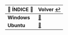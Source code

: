 | :round_pushpin: **ÍNDICE** :round_pushpin: | **Volver** [:leftwards_arrow_with_hook:](..) |
|---------------------------------------------------------|------------------------------------------|
| **Windows** | [:pushpin:](Windows) |
| **Ubuntu** | [:pushpin:](Ubuntu) |

### 
